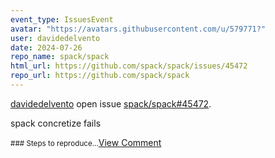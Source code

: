 ```yaml
---
event_type: IssuesEvent
avatar: "https://avatars.githubusercontent.com/u/579771?"
user: davidedelvento
date: 2024-07-26
repo_name: spack/spack
html_url: https://github.com/spack/spack/issues/45472
repo_url: https://github.com/spack/spack
---
```


<a href='https://github.com/davidedelvento' target='_blank'>davidedelvento</a> open issue <a href='https://github.com/spack/spack/issues/45472' target='_blank'>spack/spack#45472</a>.

<p>spack concretize fails</p><small>### Steps to reproduce...</small><a href='https://github.com/spack/spack/issues/45472' target='_blank'>View Comment</a>
